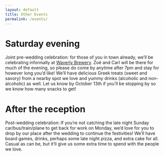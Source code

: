 ```yaml
---
layout: default
title: Other Events
permalink: /events/
---
```


# Saturday evening
Joint pre-wedding celebration: for those of you in town already, we’ll be celebrating informally at [Waverly Brewery](https://www.google.com/maps/place/Waverly+Brewing+Company/@39.3314401,-76.6435863,17z/data=!3m1!4b1!4m5!3m4!1s0x89c81b2aab258c91:0x2f79a43c103c16d6!8m2!3d39.3314401!4d-76.6413923). Zoé and Carl will be there for much of the evening, so please do come by anytime after 7pm and stay for however long you’d like! We’ll have delicious Greek treats (sweet and savory) from a nearby spot we love and yummy drinks (alcoholic and non-alcoholic) as well. Let us know by October 13th if you’ll be stopping by so we know how many snacks to get!

# After the reception
Post-wedding celebration: If you’re not catching the late night Sunday car/bus/train/plane to get back for work on Monday, we’d love for you to drop by our place after the wedding to continue the festivities! We’ll have board games, drinks, perhaps some late night pizza, and extra cake for all. Casual as can be, but it’ll give us some extra time to spend with the people we love.
